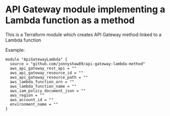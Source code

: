 # API Gateway module implementing a Lambda function as a method

This is a Terraform module which creates API Gateway method linked to a Lambda function

Example: 
```
module "ApiGatewayLambda" {
  source = "github.com/jonnyshaw89/api-gateway-lambda-method"
  aws_api_gateway_rest_api = ""
  aws_api_gateway_resource_id = ""
  aws_api_gateway_resource_path = ""
  aws_lambda_function_arn = ""
  aws_lambda_function_name = ""
  aws_iam_policy_document_json = ""
  aws_region = ""
  aws_account_id = ""
  environment_name = ""
}
```
